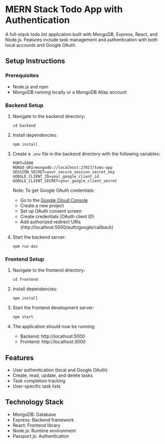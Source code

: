 # MERN Stack Todo App with Authentication

A full-stack todo list application built with MongoDB, Express, React, and Node.js. Features include task management and authentication with both local accounts and Google OAuth.

## Setup Instructions

### Prerequisites
- Node.js and npm
- MongoDB running locally or a MongoDB Atlas account

### Backend Setup
1. Navigate to the backend directory:
   ```
   cd backend
   ```

2. Install dependencies:
   ```
   npm install
   ```

3. Create a `.env` file in the backend directory with the following variables:
   ```
   PORT=5000
   MONGO_URI=mongodb://localhost:27017/todo-app
   SESSION_SECRET=your_secure_session_secret_key
   GOOGLE_CLIENT_ID=your_google_client_id
   GOOGLE_CLIENT_SECRET=your_google_client_secret
   ```
   
   Note: To get Google OAuth credentials:
   - Go to the [Google Cloud Console](https://console.cloud.google.com/)
   - Create a new project
   - Set up OAuth consent screen
   - Create credentials (OAuth client ID)
   - Add authorized redirect URIs (http://localhost:5000/auth/google/callback)

4. Start the backend server:
   ```
   npm run dev
   ```

### Frontend Setup
1. Navigate to the frontend directory:
   ```
   cd frontend
   ```

2. Install dependencies:
   ```
   npm install
   ```

3. Start the frontend development server:
   ```
   npm start
   ```

4. The application should now be running:
   - Backend: http://localhost:5000
   - Frontend: http://localhost:3000

## Features
- User authentication (local and Google OAuth)
- Create, read, update, and delete tasks
- Task completion tracking
- User-specific task lists

## Technology Stack
- MongoDB: Database
- Express: Backend framework
- React: Frontend library
- Node.js: Runtime environment
- Passport.js: Authentication 